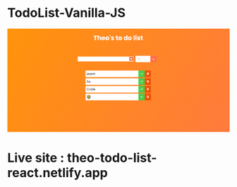 # TodoList-Vanilla-JS

![Todo app](https://github.com/theodorbigu/TodoList-Vanilla-JS/blob/master/demo/demo.png?raw=true)
<br/>
# Live site : theo-todo-list-react.netlify.app
